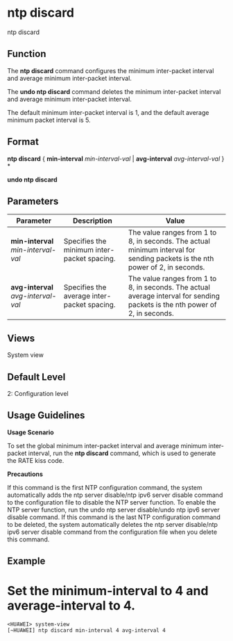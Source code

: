 ntp discard
===========

ntp discard

Function
--------



The **ntp discard** command configures the minimum inter-packet interval and average minimum inter-packet interval.

The **undo ntp discard** command deletes the minimum inter-packet interval and average minimum inter-packet interval.



The default minimum inter-packet interval is 1, and the default average minimum packet interval is 5.


Format
------

**ntp discard** { **min-interval** *min-interval-val* | **avg-interval** *avg-interval-val* } \*

**undo ntp discard**


Parameters
----------

| Parameter | Description | Value |
| --- | --- | --- |
| **min-interval** *min-interval-val* | Specifies the minimum inter-packet spacing. | The value ranges from 1 to 8, in seconds. The actual minimum interval for sending packets is the nth power of 2, in seconds. |
| **avg-interval** *avg-interval-val* | Specifies the average inter-packet spacing. | The value ranges from 1 to 8, in seconds. The actual average interval for sending packets is the nth power of 2, in seconds. |



Views
-----

System view


Default Level
-------------

2: Configuration level


Usage Guidelines
----------------

**Usage Scenario**



To set the global minimum inter-packet interval and average minimum inter-packet interval, run the **ntp discard** command, which is used to generate the RATE kiss code.



**Precautions**



If this command is the first NTP configuration command, the system automatically adds the ntp server disable/ntp ipv6 server disable command to the configuration file to disable the NTP server function. To enable the NTP server function, run the undo ntp server disable/undo ntp ipv6 server disable command. If this command is the last NTP configuration command to be deleted, the system automatically deletes the ntp server disable/ntp ipv6 server disable command from the configuration file when you delete this command.




Example
-------

# Set the minimum-interval to 4 and average-interval to 4.
```
<HUAWEI> system-view
[~HUAWEI] ntp discard min-interval 4 avg-interval 4

```